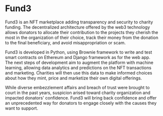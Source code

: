 # Fund3
Fund3 is an NFT marketplace adding transparency and security to charity funding. The decentralized architecture offered by the web3 technology allows donators to allocate their contribution to the projects they cherish the most in the organization of their choice, track their money from the donation to the final beneficiary, and avoid misappropriation or scam. 

Fund3 is developed in Python, using Brownie framework to write and test smart contracts on Ethereum and Django framework as for the web app. 
The next steps of development aim to augment the platform with machine learning, allowing data analytics and predictions on the NFT transactions and marketing. Charities will then use this data to make informed choices about how they mint, price and marketize their own digital offerings.

While diverse embezzlement affairs and breach of trust were brought to court in the past years, suspicion arised toward charity organization and impacted donators' confidence. Fund3 will bring back confidence and offer an unprecedented way for donators to engage closely with the causes they want to support.
